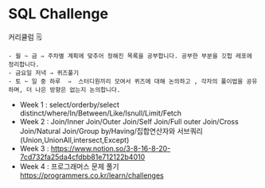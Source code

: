 # SQL Challenge

커리큘럼 🗒
```
- 월 ~ 금 ⇒ 주차별 계획에 맞추어 정해진 목록을 공부합니다. 공부한 부분을 깃헙 레포에 정리합니다.
- 금요일 저녁 ⇒ 퀴즈풀기
- 토 ~ 일 중 하루  ⇒  스터디원끼리 모여서 퀴즈에 대해 논의하고 , 각자의 풀이법을 공유하며, 더 나은 방향은 없는지 논의합니다. 
```
- Week 1 : select/orderby/select distinct/where/In/Between/Like/Isnull/Limit/Fetch
- Week 2 : Join/Inner Join/Outer Join/Self Join/Full outer Join/Cross Join/Natural Join/Group by/Having/집합연산자와 서브쿼리(Union,UnionAll,intersect,Except)
- Week 3 : https://www.notion.so/3-8-16-8-20-7cd732fa25da4cfdbb81e712122b4010
- Week 4 : 프로그래머스 문제 풀기 https://programmers.co.kr/learn/challenges
